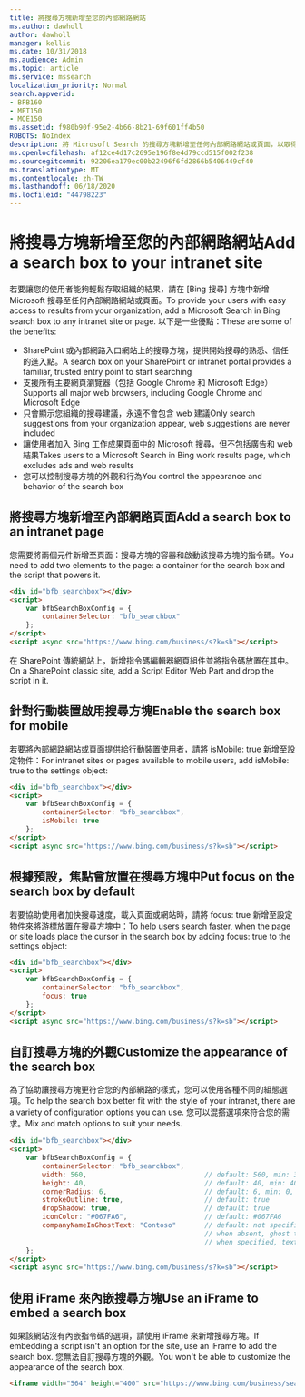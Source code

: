 ```yaml
---
title: 將搜尋方塊新增至您的內部網路網站
ms.author: dawholl
author: dawholl
manager: kellis
ms.date: 10/31/2018
ms.audience: Admin
ms.topic: article
ms.service: mssearch
localization_priority: Normal
search.appverid:
- BFB160
- MET150
- MOE150
ms.assetid: f980b90f-95e2-4b66-8b21-69f601ff4b50
ROBOTS: NoIndex
description: 將 Microsoft Search 的搜尋方塊新增至任何內部網路網站或頁面，以取得相關的搜尋建議並更快速尋找工作結果。
ms.openlocfilehash: af12ce4d17c2695e196f8e4d79ccd515f002f238
ms.sourcegitcommit: 92206ea179ec00b22496f6fd2866b5406449cf40
ms.translationtype: MT
ms.contentlocale: zh-TW
ms.lasthandoff: 06/18/2020
ms.locfileid: "44798223"
---
```

# <a name="add-a-search-box-to-your-intranet-site"></a><span data-ttu-id="d0780-103">將搜尋方塊新增至您的內部網路網站</span><span class="sxs-lookup"><span data-stu-id="d0780-103">Add a search box to your intranet site</span></span>

<span data-ttu-id="d0780-104">若要讓您的使用者能夠輕鬆存取組織的結果，請在 [Bing 搜尋] 方塊中新增 Microsoft 搜尋至任何內部網路網站或頁面。</span><span class="sxs-lookup"><span data-stu-id="d0780-104">To provide your users with easy access to results from your organization, add a Microsoft Search in Bing search box to any intranet site or page.</span></span> <span data-ttu-id="d0780-105">以下是一些優點：</span><span class="sxs-lookup"><span data-stu-id="d0780-105">These are some of the benefits:</span></span>

- <span data-ttu-id="d0780-106">SharePoint 或內部網路入口網站上的搜尋方塊，提供開始搜尋的熟悉、信任的進入點。</span><span class="sxs-lookup"><span data-stu-id="d0780-106">A search box on your SharePoint or intranet portal provides a familiar, trusted entry point to start searching</span></span>
- <span data-ttu-id="d0780-107">支援所有主要網頁瀏覽器（包括 Google Chrome 和 Microsoft Edge）</span><span class="sxs-lookup"><span data-stu-id="d0780-107">Supports all major web browsers, including Google Chrome and Microsoft Edge</span></span>
- <span data-ttu-id="d0780-108">只會顯示您組織的搜尋建議，永遠不會包含 web 建議</span><span class="sxs-lookup"><span data-stu-id="d0780-108">Only search suggestions from your organization appear, web suggestions are never included</span></span>
- <span data-ttu-id="d0780-109">讓使用者加入 Bing 工作成果頁面中的 Microsoft 搜尋，但不包括廣告和 web 結果</span><span class="sxs-lookup"><span data-stu-id="d0780-109">Takes users to a Microsoft Search in Bing work results page, which excludes ads and web results</span></span>
- <span data-ttu-id="d0780-110">您可以控制搜尋方塊的外觀和行為</span><span class="sxs-lookup"><span data-stu-id="d0780-110">You control the appearance and behavior of the search box</span></span>
  
## <a name="add-a-search-box-to-an-intranet-page"></a><span data-ttu-id="d0780-111">將搜尋方塊新增至內部網路頁面</span><span class="sxs-lookup"><span data-stu-id="d0780-111">Add a search box to an intranet page</span></span>

<span data-ttu-id="d0780-112">您需要將兩個元件新增至頁面：搜尋方塊的容器和啟動該搜尋方塊的指令碼。</span><span class="sxs-lookup"><span data-stu-id="d0780-112">You need to add two elements to the page: a container for the search box and the script that powers it.</span></span>
  
```html
<div id="bfb_searchbox"></div>
<script>
    var bfbSearchBoxConfig = {
        containerSelector: "bfb_searchbox"
    };
</script>
<script async src="https://www.bing.com/business/s?k=sb"></script>
```

<span data-ttu-id="d0780-113">在 SharePoint 傳統網站上，新增指令碼編輯器網頁組件並將指令碼放置在其中。</span><span class="sxs-lookup"><span data-stu-id="d0780-113">On a SharePoint classic site, add a Script Editor Web Part and drop the script in it.</span></span>
  
## <a name="enable-the-search-box-for-mobile"></a><span data-ttu-id="d0780-114">針對行動裝置啟用搜尋方塊</span><span class="sxs-lookup"><span data-stu-id="d0780-114">Enable the search box for mobile</span></span>

<span data-ttu-id="d0780-115">若要將內部網路網站或頁面提供給行動裝置使用者，請將 isMobile: true 新增至設定物件：</span><span class="sxs-lookup"><span data-stu-id="d0780-115">For intranet sites or pages available to mobile users, add isMobile: true to the settings object:</span></span>
  
```html
<div id="bfb_searchbox"></div>
<script>
    var bfbSearchBoxConfig = {
        containerSelector: "bfb_searchbox", 
        isMobile: true
    };
</script>
<script async src="https://www.bing.com/business/s?k=sb"></script>
```

## <a name="put-focus-on-the-search-box-by-default"></a><span data-ttu-id="d0780-116">根據預設，焦點會放置在搜尋方塊中</span><span class="sxs-lookup"><span data-stu-id="d0780-116">Put focus on the search box by default</span></span>

<span data-ttu-id="d0780-117">若要協助使用者加快搜尋速度，載入頁面或網站時，請將 focus: true 新增至設定物件來將游標放置在搜尋方塊中：</span><span class="sxs-lookup"><span data-stu-id="d0780-117">To help users search faster, when the page or site loads place the cursor in the search box by adding focus: true to the settings object:</span></span>
  
```html
<div id="bfb_searchbox"></div>
<script>
    var bfbSearchBoxConfig = {
        containerSelector: "bfb_searchbox",
        focus: true
    };
</script>
<script async src="https://www.bing.com/business/s?k=sb"></script>
```

## <a name="customize-the-appearance-of-the-search-box"></a><span data-ttu-id="d0780-118">自訂搜尋方塊的外觀</span><span class="sxs-lookup"><span data-stu-id="d0780-118">Customize the appearance of the search box</span></span> 

<span data-ttu-id="d0780-119">為了協助讓搜尋方塊更符合您的內部網路的樣式，您可以使用各種不同的組態選項。</span><span class="sxs-lookup"><span data-stu-id="d0780-119">To help the search box better fit with the style of your intranet, there are a variety of configuration options you can use.</span></span> <span data-ttu-id="d0780-120">您可以混搭選項來符合您的需求。</span><span class="sxs-lookup"><span data-stu-id="d0780-120">Mix and match options to suit your needs.</span></span>

```html
<div id="bfb_searchbox"></div>
<script>
    var bfbSearchBoxConfig = {
        containerSelector: "bfb_searchbox",
        width: 560,                             // default: 560, min: 360, max: 650
        height: 40,                             // default: 40, min: 40, max: 72
        cornerRadius: 6,                        // default: 6, min: 0, max: 25                                   
        strokeOutline: true,                    // default: true
        dropShadow: true,                       // default: true
        iconColor: "#067FA6",                   // default: #067FA6
        companyNameInGhostText: "Contoso"       // default: not specified
                                                // when absent, ghost text will be "Search work"
                                                // when specified, text will be "Search <companyNameInGhostText>"
    };
</script>
<script async src="https://www.bing.com/business/s?k=sb"></script>
```

## <a name="use-an-iframe-to-embed-a-search-box"></a><span data-ttu-id="d0780-121">使用 iFrame 來內嵌搜尋方塊</span><span class="sxs-lookup"><span data-stu-id="d0780-121">Use an iFrame to embed a search box</span></span>

<span data-ttu-id="d0780-122">如果該網站沒有內嵌指令碼的選項，請使用 iFrame 來新增搜尋方塊。</span><span class="sxs-lookup"><span data-stu-id="d0780-122">If embedding a script isn't an option for the site, use an iFrame to add the search box.</span></span> <span data-ttu-id="d0780-123">您無法自訂搜尋方塊的外觀。</span><span class="sxs-lookup"><span data-stu-id="d0780-123">You won't be able to customize the appearance of the search box.</span></span>
  
```html
<iframe width="564" height="400" src="https://www.bing.com/business/searchbox"></iframe>
```

